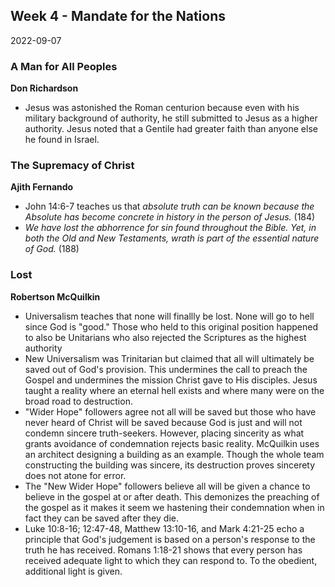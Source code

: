 ## Week 4 - Mandate for the Nations
2022-09-07

### A Man for All Peoples
**Don Richardson**
- Jesus was astonished the Roman centurion because even with his military background of authority, he still submitted to Jesus as a higher authority. Jesus noted that a Gentile had greater faith than anyone else he found in Israel.


### The Supremacy of Christ
**Ajith Fernando**
- John 14:6-7 teaches us that *absolute truth can be known because the Absolute has become concrete in history in the person of Jesus.* (184)
- *We have lost the abhorrence for sin found throughout the Bible. Yet, in both the Old and New Testaments, wrath is part of the essential nature of God.* (188)


### Lost
**Robertson McQuilkin**
- Universalism teaches that none will finallly be lost. None will go to hell since God is "good." Those who held to this original position happened to also be Unitarians who also rejected the Scriptures as the highest authority
- New Universalism was Trinitarian but claimed that all will ultimately be saved out of God's provision. This undermines the call to preach the Gospel and undermines the mission Christ gave to His disciples. Jesus taught a reality where an eternal hell exists and where many were on the broad road to destruction.
- "Wider Hope" followers agree not all will be saved but those who have never heard of Christ will be saved because God is just and will not condemn sincere truth-seekers. However, placing sincerity as what grants avoidance of condemnation rejects basic reality. McQuilkin uses an architect designing a building as an example. Though the whole team constructing the building was sincere, its destruction proves sincerety does not atone for error.
- The "New Wider Hope" followers believe all will be given a chance to believe in the gospel at or after death. This demonizes the preaching of the gospel as it makes it seem we hastening their condemnation when in fact they can be saved after they die.
- Luke 10:8-16; 12:47-48, Matthew 13:10-16, and Mark 4:21-25 echo a principle that God's judgement is based on a person's response to the truth he has received. Romans 1:18-21 shows that every person has received adequate light to which they can respond to. To the obedient, additional light is given.
